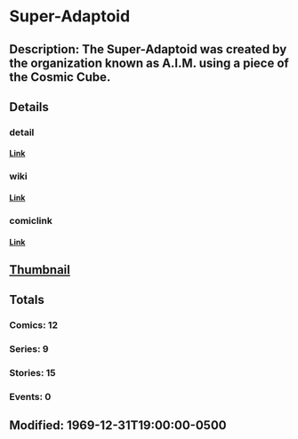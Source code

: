 # Super-Adaptoid
## Description: The Super-Adaptoid was created by the organization known as A.I.M. using a piece of the Cosmic Cube.
## Details
### detail
#### [Link](http://marvel.com/characters/2256/super-adaptoid?utm_campaign=apiRef&utm_source=225578a89fc76f3d20fbffda5d17a88d)
### wiki
#### [Link](http://marvel.com/universe/Super-Adaptoid?utm_campaign=apiRef&utm_source=225578a89fc76f3d20fbffda5d17a88d)
### comiclink
#### [Link](http://marvel.com/comics/characters/1011022/super-adaptoid?utm_campaign=apiRef&utm_source=225578a89fc76f3d20fbffda5d17a88d)
## [Thumbnail](http://i.annihil.us/u/prod/marvel/i/mg/5/e0/4c00325af279c.jpg)
## Totals
### Comics: 12
### Series: 9
### Stories: 15
### Events: 0
## Modified: 1969-12-31T19:00:00-0500